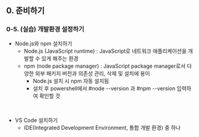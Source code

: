 ## 0. 준비하기   
### 0-5. (실습) 개발환경 설정하기   
- Node.js와 npm 설치하기   
  * Node.js (JavaScript runtime) : JavaScript로 네트워크 애플리케이션을 개발할 수 있게 해주는 환경   
  * npm (node package manager) : JavaScript package manager로서 다양한 외부 패키지 버전과 의존성 관리, 삭제 및 설치에 용이    
    - Node.js 설치 시 npm 자동 설치됨   
    - 설치 후 powershell에서 #node --version 과 #npm --version 입력하여 확인할 것   
<br>

- VS Code 설치하기   
  * IDE(Integrated Development Environment, 통합 개발 환경) 중 하나   